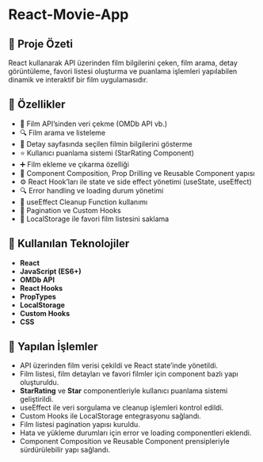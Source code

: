 # React-Movie-App

## 📌 Proje Özeti
React kullanarak API üzerinden film bilgilerini çeken, film arama, detay görüntüleme, favori listesi oluşturma ve puanlama işlemleri yapılabilen dinamik ve interaktif bir film uygulamasıdır.

## 📌 Özellikler

- 🎥 Film API’sinden veri çekme (OMDb API vb.)
- 🔍 Film arama ve listeleme
- 📄 Detay sayfasında seçilen filmin bilgilerini gösterme
- ⭐ Kullanıcı puanlama sistemi (StarRating Component)
- ➕ Film ekleme ve çıkarma özelliği
- 🔀 Component Composition, Prop Drilling ve Reusable Component yapısı
- ⚙️ React Hook’ları ile state ve side effect yönetimi (useState, useEffect)
- 🔍 Error handling ve loading durum yönetimi
- 🔄 useEffect Cleanup Function kullanımı
- 📑 Pagination ve Custom Hooks
- 💾 LocalStorage ile favori film listesini saklama

## 📌 Kullanılan Teknolojiler

- **React**
- **JavaScript (ES6+)**
- **OMDb API**
- **React Hooks**
- **PropTypes**
- **LocalStorage**
- **Custom Hooks**
- **CSS**

## 📌 Yapılan İşlemler

- API üzerinden film verisi çekildi ve React state’inde yönetildi.
- Film listesi, film detayları ve favori filmler için component bazlı yapı oluşturuldu.
- **StarRating** ve **Star** componentleriyle kullanıcı puanlama sistemi geliştirildi.
- useEffect ile veri sorgulama ve cleanup işlemleri kontrol edildi.
- Custom Hooks ile LocalStorage entegrasyonu sağlandı.
- Film listesi pagination yapısı kuruldu.
- Hata ve yükleme durumları için error ve loading componentleri eklendi.
- Component Composition ve Reusable Component prensipleriyle sürdürülebilir yapı sağlandı.
